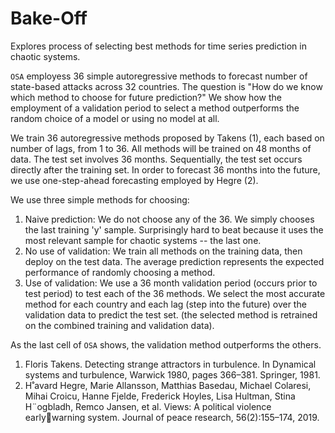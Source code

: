 # Bake-Off
Explores process of selecting best methods for time series prediction in chaotic systems.

`OSA` employess 36 simple autoregressive methods to forecast number of state-based attacks across 32 countries.
The question is "How do we know which method to choose for future prediction?"
We show how the employment of a validation period to select a method outperforms the random choice of a model or using no model at all.

We train 36 autoregressive methods proposed by Takens (1), each based on number of lags, from 1 to 36.
All methods will be trained on 48 months of data.
The test set involves 36 months.
Sequentially, the test set occurs directly after the training set.
In order to forecast 36 months into the future, we use one-step-ahead forecasting employed by Hegre (2).

We use three simple methods for choosing:
  1. Naive prediction: We do not choose any of the 36. We simply chooses the last training 'y' sample. Surprisingly hard to beat because it uses the most relevant sample for chaotic systems -- the last one.
  2. No use of validation: We train all methods on the training data, then deploy on the test data. The average prediction represents the expected performance of randomly choosing a method.
  3. Use of validation: We use a 36 month validation period (occurs prior to test period) to test each of the 36 methods. We select the most accurate method for each country and each lag (step into the future) over the validation data to predict the test set. (the selected method is retrained on the combined training and validation data).

As the last cell of `OSA` shows, the validation method outperforms the others.


1. Floris Takens. Detecting strange attractors in turbulence. In Dynamical
systems and turbulence, Warwick 1980, pages 366–381. Springer, 1981.
2. H˚avard Hegre, Marie Allansson, Matthias Basedau, Michael Colaresi,
Mihai Croicu, Hanne Fjelde, Frederick Hoyles, Lisa Hultman, Stina
H¨ogbladh, Remco Jansen, et al. Views: A political violence earlywarning system. Journal of peace research, 56(2):155–174, 2019.
